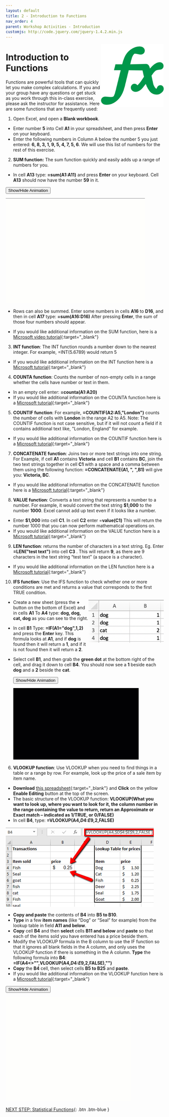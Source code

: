 ```yaml
---
layout: default
title: 2 - Introduction to Functions
nav_order: 4
parent: Workshop Activities - Introduction
customjs: http://code.jquery.com/jquery-1.4.2.min.js
---
```

<img src="images/excel-functions-01.png" style="float:right;width:200px;"> 

# Introduction to Functions

Functions are powerful tools that can quickly let you make complex calculations. If you and your group have any questions or get stuck as you work through this in-class exercise, please ask the instructor for assistance.  Here are some functions that are frequently used:

1. Open Excel, and open a **Blank workbook**. 
  - Enter number **5** into Cell **A1** in your spreadsheet, and then press **Enter** on your keyboard.
  - Enter the following numbers in Column A below the number 5 you just entered: **6, 8, 3, 1, 9, 5, 4, 7, 5, 6**.  We will use this list of numbers for the rest of this exercise.

2. **SUM function:** The sum function quickly and easily adds up a range of numbers for you.
  - In cell **A13** type: **=sum(A1:A11)** and press **Enter** on your keyboard. Cell **A13** should now have the number **59** in it.<br>

   <button onclick="toggle('gif1')">Show/Hide Animation</button>
   <div id="gif1">
   <img src="images/excel-functions-02.gif" alt="Demonstration of Calculating the Sum.">
   </div>

  - Rows can also be summed. Enter some numbers in cells **A16** to **D16**, and then in cell **A17** type: **=sum(A16:D16)**  After pressing **Enter**, the sum of those four numbers should appear.

  - If you would like additional information on the SUM function, here is a [Microsoft video tutorial](http://bit.ly/2HZ9Jmi){:target="_blank"}


3. **INT function**: The INT function rounds a number down to the nearest integer. For example, =INT(5.6789) would return 5
  - If you would like additional information on the INT function here is a [Microsoft tutorial](http://bit.ly/2I2qFIv){:target="_blank"}

4. **COUNTA function**: Counts the number of non-empty cells in a range whether the cells have number or text in them. 
  - In an empty cell enter: **=counta(A1:A20)**
  - If you would like additional information on the COUNTA function here is a [Microsoft tutorial](https://bit.ly/2Ie37Rh){:target="_blank"}

5. **COUNTIF function**: For example, **=COUNTIF(A2:A5,"London")** counts the number of cells with **London** in the range A2 to A5. Note: The COUNTIF function is not case sensitive, but if it will not count a field if it contains additional text like, "London, England" for example.
  - If you would like additional information on the COUNTIF function here is a [Microsoft tutorial](https://bit.ly/2I4IFCh){:target="_blank"}

7. **CONCATENATE function**: Joins two or more text strings into one string. For Example, if cell **A1** contains **Victoria** and cell **B1** contains **BC**, join the two text strings together in cell **C1** with a space and a comma between them using the following function: **=CONCATENATE(A1, ", ",B1)** will give you: **Victoria, BC**.
  - If you would like additional information on the CONCATENATE function here is a [Microsoft tutorial](http://bit.ly/2I2qTzl){:target="_blank"}

8. **VALUE function**: Converts a text string that represents a number to a number. For example, it would convert the text string **$1,000** to the number **1000**. Excel cannot add up text even if it looks like a number. 
  - Enter **$1,000** into cell **C1**. In cell **C2** enter =**value(C1)**   This will return the number 1000 that you can now perform mathematical operations on.
  - If you would like additional information on the VALUE function here is a [Microsoft tutorial](http://bit.ly/2I0O1OR){:target="_blank"}  
 
9. **LEN function**: returns the number of characters in a text string. Eg. Enter **=LEN("test text")** into cell **C3** . This will return **9**, as there are 9 characters in the text string “test text” (a space is a character). 
  - If you would like additional information on the LEN function here is a [Microsoft tutorial](http://bit.ly/2I0lYiA){:target="_blank"}  

10. **IFS function**: Use the IFS function to check whether one or more conditions are met and returns a value that corresponds to the first TRUE condition.

  <img src="images/excel-functions-08.png" style="float:right;width:240px;" alt="Representation of Column A and Column B.">

  - Create a new sheet (press the **+** button on the bottom of Excel) and in cells **A1** To **A4** type: **dog, dog, cat, dog** as you can see to the right.
  - In cell **B1** Type: **=IF(A1="dog",1,2)** and press the **Enter** key. This formula looks at **A1**, and if **dog** is found then it will return a **1**, and if it is not found then it will return a **2**.
  - Select cell **B1**, and then grab the **green dot** at the bottom right of the cell, and drag it down to cell **B4**. You should now see a **1** beside each **dog** and a **2** beside the **cat**.<br>

    <button onclick="toggle('gif2')">Show/Hide Animation</button>
    <div id="gif2">
    <img src="images/excel-functions-09.gif" width="400" alt="Demonstration of Step 10">
    </div>

6. **VLOOKUP function**: Use VLOOKUP when you need to find things in a table or a range by row. For example, look up the price of a sale item by item name.
  - **Download** [this spreadsheet](docs/dsc-vlookup.xlsx){:target="_blank"} and **Click** on the yellow **Enable Editing** button at the top of the screen.
  - The basic structure of the VLOOKUP function:
  **VLOOKUP(What you want to look up, where you want to look for it, the column number in the range containing the value to return, return an Approximate or Exact match – indicated as 1/TRUE, or 0/FALSE)**
  - In cell **B4**, type: **=VLOOKUP(A4,$D$4:$E$9,2,FALSE)**
<img src="images/excel-functions-03.png" alt="Visual of the data from step 6.">

  - **Copy and paste** the contents of **B4** into **B5 to B10**.
  - **Type** in a few **item names** (like “Dog” or “Seal” for example) from the lookup table in field **A11 and below**.
  - **Copy** cell **B4** and then **select** cells **B11 and below** and **paste** so that each of the items sold you have entered has a price beside them.
  - Modify the VLOOKUP formula in the B column to use the IF function so that it ignores all blank fields in the A column, and only uses the VLOOKUP function if there is something in the A column. **Type** the following formula into **B4**: **=IF(A4<>"",VLOOKUP(A4,$D$4:$E$9,2,FALSE),"")**
  - **Copy** the **B4** cell, then select cells **B5 to B25** and **paste**.
  - If you would like additional information on the VLOOKUP function here is a [Microsoft tutorial](http://bit.ly/2I4IoiJ){:target="_blank"}

   <button onclick="toggle('gif3')">Show/Hide Animation</button>
   <div id="gif3">
   <img src="images/excel-functions-04.gif" width="400" alt="Demonstration of modifying the formula.">
   </div>



<script>  

    function toggle(input) {
        var x = document.getElementById(input);
        if (x.style.display === "none") {
            x.style.display = "block";
        } else {
            x.style.display = "none";
        }
    }
</script>

[NEXT STEP: Statistical Functions](statistical-functions.html){: .btn .btn-blue }
